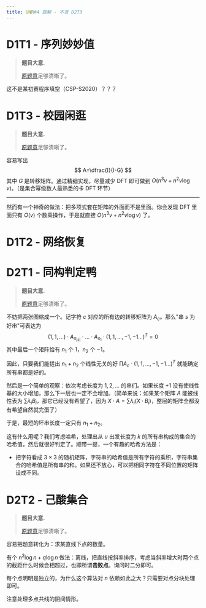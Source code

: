 ```yaml
---
title: UNR#4 题解 - 不含 D2T3
---
```


# D1T1 - 序列妙妙值

> **题目大意.**
>
> [原题意](https://uoj.ac/contest/55/problem/549)足够清晰了。

这不是某初赛程序填空（CSP-S2020）？？？

# D1T3 - 校园闲逛

> **题目大意.**
>
> [原题意](https://uoj.ac/contest/55/problem/551)足够清晰了。

容易写出
$$
A=\dfrac{I}{I-G}
$$
其中 $G$ 是转移矩阵。通过精细实现，尽量减少 DFT 即可做到 $O(n^3v+n^2v\log v)$。（是集合幂级数人最熟悉的卡 DFT 环节）

----

然而有一个神奇的做法：把多项式套在矩阵的外面而不是里面。你会发现 DFT 里面只有 $O(v)$ 个数乘操作，于是就直接 $O(n^3v+n^2v\log v)$ 了。

# D1T2 - 网络恢复



# D2T1 - 同构判定鸭

> **题目大意.**
>
> [原题意](https://uoj.ac/contest/56/problem/552)足够清晰了。

不妨把两张图缩成一个。记字符 $c$ 对应的所有边的转移矩阵为 $A_{c}$。那么"串 $s$ 为好串"可表达为
$$
(1,1,\ldots)\cdot A_{s_{|s|}}\cdot\ldots\cdot A_{s_1}\cdot(1,1,\ldots,-1,-1\ldots)^{T}=0
$$
其中最后一个矩阵恰有 $n_1$ 个 $1$，$n_2$ 个 $-1$。

因此，只要我们能搓出 $n_1+n_2$ 个线性无关的好 $\prod A_c\cdot (1,1,\ldots,-1,-1\ldots)^{T}$ 就能确定所有串都是好的。

然后是一个简单的观察：依次考虑长度为 $1,2,...$ 的串们。如果长度 $+1$ 没有使线性基的大小增加，那么下一层也一定不会增加。（简单来说：如果某个矩阵 $A$ 能被线性表为 $\sum \lambda_iB_i$，那它已经没有希望了，因为 $X\cdot A=\sum\lambda_i(X\cdot B_i)$，整层的矩阵全都没有希望自然就完蛋了）

于是，最短的坏串长度一定只有 $n_1+n_2$。

这有什么用呢？我们考虑哈希，处理出从 $u$ 出发长度为 $k$ 的所有串构成的集合的哈希值，然后就很好判定了。顺带一提，一个有趣的哈希方法是：

- 把字符看成 $3\times 3$ 的随机矩阵，字符串的哈希值是所有字符的乘积，字符串集合的哈希值是所有串的和。如果还不放心，可以把相同字符在不同位置的矩阵设成不同。

# D2T2 - 己酸集合

> **题目大意.**
>
> [原题意](https://uoj.ac/contest/56/problem/553)足够清晰了。

容易把题意转化为：求某直线下点的数量。

有个 $n^2\log n+q\log n$ 做法：离线，把直线按斜率排序，考虑当斜率增大时两个点的截距什么时候会相超过，也即所谓**击败点**。询问时二分即可。

每个点明明是独立的，为什么这个算法对 $n$ 依赖如此之大？只需要对点分块处理即可。

注意处理多点共线的阴间情形。



